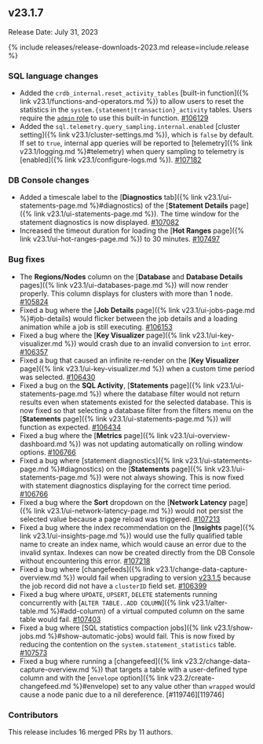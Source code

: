 ## v23.1.7

Release Date: July 31, 2023

{% include releases/release-downloads-2023.md release=include.release %}


<h3 id="v23-1-0-beta-2-sql-language-changes">SQL language changes</h3>

- Added the `crdb_internal.reset_activity_tables` [built-in function]({% link v23.1/functions-and-operators.md %}) to allow users to reset the statistics in the `system.{statement|transaction}_activity` tables. Users require the [`admin` role](https://www.cockroachlabs.com/docs/v23.1/security-reference/authorization#admin-role) to use this built-in function. [#106129][#106129]
- Added the `sql.telemetry.query_sampling.internal.enabled` [cluster setting]({% link v23.1/cluster-settings.md %}), which is `false` by default. If set to `true`, internal app queries will be reported to [telemetry]({% link v23.1/logging.md %}#telemetry) when query sampling to telemetry is [enabled]({% link v23.1/configure-logs.md %}). [#107182][#107182]

<h3 id="v23-1-4-db-console-changes">DB Console changes</h3>

- Added a timescale label to the [**Diagnostics** tab]({% link v23.1/ui-statements-page.md %}#diagnostics) of the [**Statement Details** page]({% link v23.1/ui-statements-page.md %}). The time window for the statement diagnostics is now displayed. [#107082][#107082]
- Increased the timeout duration for loading the [**Hot Ranges** page]({% link v23.1/ui-hot-ranges-page.md %}) to 30 minutes. [#107497][#107497]

<h3 id="v23-1-6-bug-fixes">Bug fixes</h3>

- The **Regions/Nodes** column on the [**Database** and **Database Details** pages]({% link v23.1/ui-databases-page.md %}) will now render properly. This column displays for clusters with more than 1 node. [#105824][#105824]
- Fixed a bug where the [**Job Details** page]({% link v23.1/ui-jobs-page.md %}#job-details) would flicker between the job details and a loading animation while a job is still executing. [#106153][#106153]
- Fixed a bug where the [**Key Visualizer** page]({% link v23.1/ui-key-visualizer.md %}) would crash due to an invalid conversion to `int` error. [#106357][#106357]
- Fixed a bug that caused an infinite re-render on the [**Key Visualizer** page]({% link v23.1/ui-key-visualizer.md %}) when a custom time period was selected. [#106430][#106430]
- Fixed a bug on the **SQL Activity**, [**Statements** page]({% link v23.1/ui-statements-page.md %}) where the database filter would not return results even when statements existed for the selected database. This is now fixed so that selecting a database filter from the filters menu on the [**Statements** page]({% link v23.1/ui-statements-page.md %}) will function as expected. [#106434][#106434]
- Fixed a bug where the [**Metrics** page]({% link v23.1/ui-overview-dashboard.md %}) was not updating automatically on rolling window options. [#106766][#106766]
- Fixed a bug where [statement diagnostics]({% link v23.1/ui-statements-page.md %}#diagnostics) on the [**Statements** page]({% link v23.1/ui-statements-page.md %}) were not always showing. This is now fixed with statement diagnostics displaying for the correct time period. [#106766][#106766]
- Fixed a bug where the **Sort** dropdown on the [**Network Latency** page]({% link v23.1/ui-network-latency-page.md %}) would not persist the selected value because a page reload was triggered. [#107213][#107213]
- Fixed a bug where the index recommendation on the [**Insights** page]({% link v23.1/ui-insights-page.md %}) would use the fully qualified table name to create an index name, which would cause an error due to the invalid syntax. Indexes can now be created directly from the DB Console without encountering this error. [#107218][#107218]
- Fixed a bug where [changefeeds]({% link v23.1/change-data-capture-overview.md %}) would fail when upgrading to version [v23.1.5](#v23-1-5) because the job record did not have a `clusterID` field set. [#106399][#106399]
- Fixed a bug where `UPDATE`, `UPSERT`, `DELETE` statements running concurrently with [`ALTER TABLE..ADD COLUMN`]({% link v23.1/alter-table.md %}#add-column) of a virtual computed column on the same table would fail. [#107403][#107403]
- Fixed a bug where [SQL statistics compaction jobs]({% link v23.1/show-jobs.md %}#show-automatic-jobs) would fail. This is now fixed by reducing the contention on the `system.statement_statistics` table. [#107573][#107573]
- Fixed a bug where running a [changefeed]({% link v23.2/change-data-capture-overview.md %}) that targets a table with a user-defined type column and with the [`envelope` option]({% link v23.2/create-changefeed.md %}#envelope) set to any value other than `wrapped` would cause a node panic due to a nil dereference. [#119746][119746]

<div class="release-note-contributors" markdown="1">

<h3 id="v23-1-7-contributors">Contributors</h3>

This release includes 16 merged PRs by 11 authors.

</div>

[#105824]: https://github.com/cockroachdb/cockroach/pull/105824
[#105947]: https://github.com/cockroachdb/cockroach/pull/105947
[#106129]: https://github.com/cockroachdb/cockroach/pull/106129
[#106153]: https://github.com/cockroachdb/cockroach/pull/106153
[#106357]: https://github.com/cockroachdb/cockroach/pull/106357
[#106434]: https://github.com/cockroachdb/cockroach/pull/106434
[#106430]: https://github.com/cockroachdb/cockroach/pull/106430
[#106766]: https://github.com/cockroachdb/cockroach/pull/106766
[#107082]: https://github.com/cockroachdb/cockroach/pull/107082
[#107182]: https://github.com/cockroachdb/cockroach/pull/107182
[#107213]: https://github.com/cockroachdb/cockroach/pull/107213
[#107218]: https://github.com/cockroachdb/cockroach/pull/107213
[#106399]: https://github.com/cockroachdb/cockroach/pull/106399
[#107403]: https://github.com/cockroachdb/cockroach/pull/107403
[#107497]: https://github.com/cockroachdb/cockroach/pull/107497
[#107573]: https://github.com/cockroachdb/cockroach/pull/107573
[#119746]: https://github.com/cockroachdb/cockroach/pull/119746
